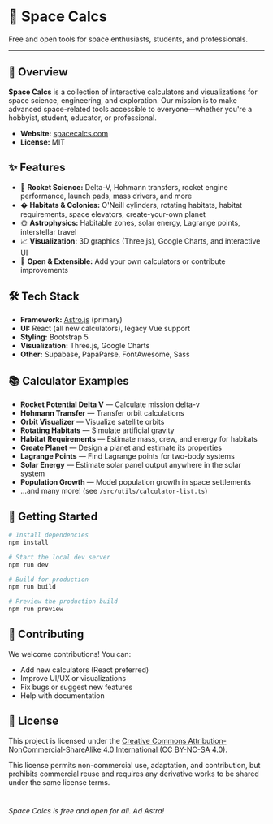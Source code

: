 # 🚀 Space Calcs

Free and open tools for space enthusiasts, students, and professionals.

---

## 🌌 Overview

**Space Calcs** is a collection of interactive calculators and visualizations for space science, engineering, and exploration. Our mission is to make advanced space-related tools accessible to everyone—whether you're a hobbyist, student, educator, or professional.

-   **Website:** [spacecalcs.com](https://spacecalcs.com)
-   **License:** MIT

## ✨ Features

-   🚀 **Rocket Science:** Delta-V, Hohmann transfers, rocket engine performance, launch pads, mass drivers, and more
-   � **Habitats & Colonies:** O'Neill cylinders, rotating habitats, habitat requirements, space elevators, create-your-own planet
-   🌞 **Astrophysics:** Habitable zones, solar energy, Lagrange points, interstellar travel
-   📈 **Visualization:** 3D graphics (Three.js), Google Charts, and interactive UI
-   🧮 **Open & Extensible:** Add your own calculators or contribute improvements

## 🛠️ Tech Stack

-   **Framework:** [Astro.js](https://astro.build/) (primary)
-   **UI:** React (all new calculators), legacy Vue support
-   **Styling:** Bootstrap 5
-   **Visualization:** Three.js, Google Charts
-   **Other:** Supabase, PapaParse, FontAwesome, Sass

## 📚 Calculator Examples

-   **Rocket Potential Delta V** — Calculate mission delta-v
-   **Hohmann Transfer** — Transfer orbit calculations
-   **Orbit Visualizer** — Visualize satellite orbits
-   **Rotating Habitats** — Simulate artificial gravity
-   **Habitat Requirements** — Estimate mass, crew, and energy for habitats
-   **Create Planet** — Design a planet and estimate its properties
-   **Lagrange Points** — Find Lagrange points for two-body systems
-   **Solar Energy** — Estimate solar panel output anywhere in the solar system
-   **Population Growth** — Model population growth in space settlements
-   ...and many more! (see `/src/utils/calculator-list.ts`)

## 🚀 Getting Started

```bash
# Install dependencies
npm install

# Start the local dev server
npm run dev

# Build for production
npm run build

# Preview the production build
npm run preview
```

## 🤝 Contributing

We welcome contributions! You can:

-   Add new calculators (React preferred)
-   Improve UI/UX or visualizations
-   Fix bugs or suggest new features
-   Help with documentation

## 📝 License

This project is licensed under the [Creative Commons Attribution-NonCommercial-ShareAlike 4.0 International (CC BY-NC-SA 4.0)](https://creativecommons.org/licenses/by-nc-sa/4.0/).

This license permits non-commercial use, adaptation, and contribution, but prohibits commercial reuse and requires any derivative works to be shared under the same license terms.

#

_Space Calcs is free and open for all. Ad Astra!_
